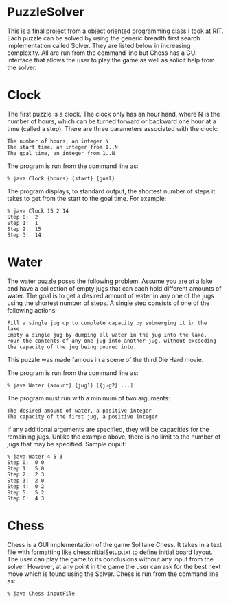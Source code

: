 PuzzleSolver
============
This is a final project from a object oriented programming class I took at RIT. Each puzzle can be solved by using 
the generic breadth first search implementation called Solver. They are listed below in increasing complexity. All 
are run from the command line but Chess has a GUI interface that allows the user to play the game as well as solicit
help from the solver.

Clock
============
The first puzzle is a clock. The clock only has an hour hand, where N is the number of hours, which can be turned 
forward or backward one hour at a time (called a step). There are three parameters associated with the clock:

    The number of hours, an integer N
    The start time, an integer from 1..N
    The goal time, an integer from 1..N

The program is run from the command line as:

    % java Clock {hours} {start} {goal}

The program displays, to standard output, the shortest number of steps it takes to get from the start to the goal
time. For example:

    % java Clock 15 2 14
    Step 0:  2
    Step 1:  1
    Step 2:  15
    Step 3:  14

Water
============
The water puzzle poses the following problem. Assume you are at a lake and have a collection of empty jugs that can
each hold different amounts of water. The goal is to get a desired amount of water in any one of the jugs using the
shortest number of steps. A single step consists of one of the following actions:

    Fill a single jug up to complete capacity by submerging it in the lake.
    Empty a single jug by dumping all water in the jug into the lake.
    Pour the contents of any one jug into another jug, without exceeding the capacity of the jug being poured into.
This puzzle was made famous in a scene of the third Die Hard movie.

The program is run from the command line as:

    % java Water {amount} {jug1} [{jug2} ...]
    
The program must run with a minimum of two arguments:

    The desired amount of water, a positive integer
    The capacity of the first jug, a positive integer
    
If any additional arguments are specified, they will be capacities for the remaining jugs. Unlike the example above,
there is no limit to the number of jugs that may be specified. Sample ouput:

    % java Water 4 5 3
    Step 0:  0 0
    Step 1:  5 0
    Step 2:  2 3
    Step 3:  2 0
    Step 4:  0 2
    Step 5:  5 2
    Step 6:  4 3

Chess
============
Chess is a GUI implementation of the game Solitaire Chess. It takes in a text file with formatting like 
chessInitialSetup.txt to define initial board layout. The user can play the game to its conclusions without any input
from the solver. However, at any point in the game the user can ask for the best next move which is found using the
Solver. Chess is run from the command line as:

    % java Chess inputFile
